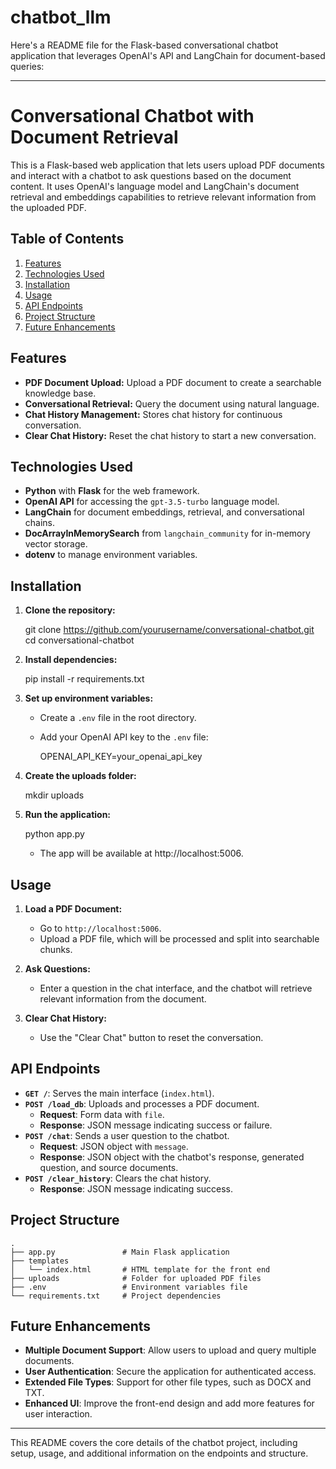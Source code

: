 # chatbot_llm

Here's a README file for the Flask-based conversational chatbot application that leverages OpenAI's API and LangChain for document-based queries:

---

# Conversational Chatbot with Document Retrieval

This is a Flask-based web application that lets users upload PDF documents and interact with a chatbot to ask questions based on the document content. It uses OpenAI's language model and LangChain's document retrieval and embeddings capabilities to retrieve relevant information from the uploaded PDF.

## Table of Contents
1. [Features](#features)
2. [Technologies Used](#technologies-used)
3. [Installation](#installation)
4. [Usage](#usage)
5. [API Endpoints](#api-endpoints)
6. [Project Structure](#project-structure)
7. [Future Enhancements](#future-enhancements)

## Features
- **PDF Document Upload:** Upload a PDF document to create a searchable knowledge base.
- **Conversational Retrieval:** Query the document using natural language.
- **Chat History Management:** Stores chat history for continuous conversation.
- **Clear Chat History:** Reset the chat history to start a new conversation.

## Technologies Used
- **Python** with **Flask** for the web framework.
- **OpenAI API** for accessing the `gpt-3.5-turbo` language model.
- **LangChain** for document embeddings, retrieval, and conversational chains.
- **DocArrayInMemorySearch** from `langchain_community` for in-memory vector storage.
- **dotenv** to manage environment variables.

## Installation

1. **Clone the repository:**
   
   git clone https://github.com/yourusername/conversational-chatbot.git
   cd conversational-chatbot
  

2. **Install dependencies:**

   pip install -r requirements.txt
 

3. **Set up environment variables:**
   - Create a `.env` file in the root directory.
   - Add your OpenAI API key to the `.env` file:
    
     OPENAI_API_KEY=your_openai_api_key


4. **Create the uploads folder:**
 
   mkdir uploads


5. **Run the application:**
  
   python app.py

   - The app will be available at http://localhost:5006.

## Usage
1. **Load a PDF Document:**
   - Go to `http://localhost:5006`.
   - Upload a PDF file, which will be processed and split into searchable chunks.
   
2. **Ask Questions:**
   - Enter a question in the chat interface, and the chatbot will retrieve relevant information from the document.
   
3. **Clear Chat History:**
   - Use the "Clear Chat" button to reset the conversation.

## API Endpoints
- **`GET /`**: Serves the main interface (`index.html`).
- **`POST /load_db`**: Uploads and processes a PDF document.
  - **Request**: Form data with `file`.
  - **Response**: JSON message indicating success or failure.
- **`POST /chat`**: Sends a user question to the chatbot.
  - **Request**: JSON object with `message`.
  - **Response**: JSON object with the chatbot's response, generated question, and source documents.
- **`POST /clear_history`**: Clears the chat history.
  - **Response**: JSON message indicating success.

## Project Structure
```plaintext
.
├── app.py               # Main Flask application
├── templates
│   └── index.html       # HTML template for the front end
├── uploads              # Folder for uploaded PDF files
├── .env                 # Environment variables file
└── requirements.txt     # Project dependencies
```

## Future Enhancements
- **Multiple Document Support**: Allow users to upload and query multiple documents.
- **User Authentication**: Secure the application for authenticated access.
- **Extended File Types**: Support for other file types, such as DOCX and TXT.
- **Enhanced UI**: Improve the front-end design and add more features for user interaction.

---

This README covers the core details of the chatbot project, including setup, usage, and additional information on the endpoints and structure.
